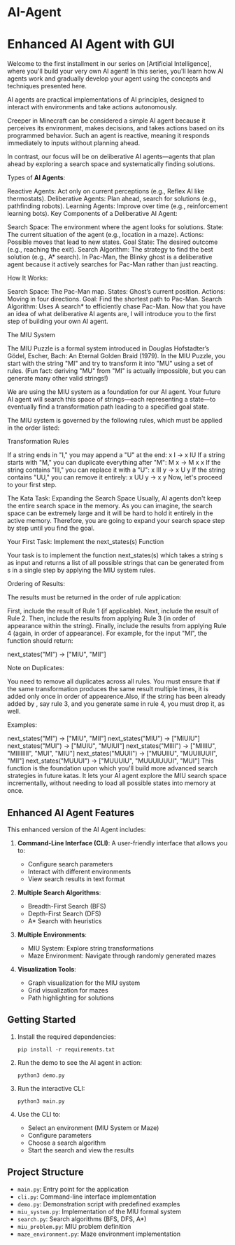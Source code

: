 # AI-Agent
# Enhanced AI Agent with GUI
Welcome to the first installment in our series on [Artificial Intelligence], where you'll build your very own AI agent! In this series, you'll learn how AI agents work and gradually develop your agent using the concepts and techniques presented here.

AI agents are practical implementations of AI principles, designed to interact with environments and take actions autonomously.

Creeper in Minecraft can be considered a simple AI agent because it perceives its environment, makes decisions, and takes actions based on its programmed behavior. Such an agent is reactive, meaning it responds immediately to inputs without planning ahead.

In contrast, our focus will be on deliberative AI agents—agents that plan ahead by exploring a search space and systematically finding solutions.

Types of **AI Agents**:

Reactive Agents: Act only on current perceptions (e.g., Reflex AI like thermostats).
Deliberative Agents: Plan ahead, search for solutions (e.g., pathfinding robots).
Learning Agents: Improve over time (e.g., reinforcement learning bots).
Key Components of a Deliberative AI Agent:

Search Space: The environment where the agent looks for solutions.
State: The current situation of the agent (e.g., location in a maze).
Actions: Possible moves that lead to new states.
Goal State: The desired outcome (e.g., reaching the exit).
Search Algorithm: The strategy to find the best solution (e.g., A* search).
In Pac-Man, the Blinky ghost is a deliberative agent because it actively searches for Pac-Man rather than just reacting.

How It Works:

Search Space: The Pac-Man map.
States: Ghost’s current position.
Actions: Moving in four directions.
Goal: Find the shortest path to Pac-Man.
Search Algorithm: Uses A search* to efficiently chase Pac-Man.
Now that you have an idea of what deliberative AI agents are, I will introduce you to the first step of building your own AI agent.

The MIU System

The MIU Puzzle is a formal system introduced in Douglas Hofstadter’s Gödel, Escher, Bach: An Eternal Golden Braid (1979). In the MIU Puzzle, you start with the string "MI" and try to transform it into "MU" using a set of rules. (Fun fact: deriving "MU" from "MI" is actually impossible, but you can generate many other valid strings!)

We are using the MIU system as a foundation for our AI agent. Your future AI agent will search this space of strings—each representing a state—to eventually find a transformation path leading to a specified goal state.

The MIU system is governed by the following rules, which must be applied in the order listed:

Transformation Rules

If a string ends in "I," you may append a "U" at the end: x I → x IU
If a string starts with "M," you can duplicate everything after "M": M x → M x x
If the string contains "III," you can replace it with a "U": x III y → x U y
If the string contains "UU," you can remove it entirely: x UU y → x y
Now, let's proceed to your first step.

The Kata Task: Expanding the Search Space
Usually, AI agents don't keep the entire search space in the memory. As you can imagine, the search space can be extremely large and it will be hard to hold it entirely in the active memory. Therefore, you are going to expand your search space step by step until you find the goal.

Your First Task: Implement the next_states(s) Function

Your task is to implement the function next_states(s) which takes a string s as input and returns a list of all possible strings that can be generated from s in a single step by applying the MIU system rules.

Ordering of Results:

The results must be returned in the order of rule application:

First, include the result of Rule 1 (if applicable).
Next, include the result of Rule 2.
Then, include the results from applying Rule 3 (in order of appearance within the string).
Finally, include the results from applying Rule 4 (again, in order of appearance).
For example, for the input "MI", the function should return:

next_states("MI") → ["MIU", "MII"]

Note on Duplicates:

You need to remove all duplicates across all rules. You must ensure that if the same transformation produces the same result multiple times, it is added only once in order of appearence.Also, if the string has been already added by , say rule 3, and you generate same in rule 4, you must drop it, as well.

Examples:

next_states("MI") → ["MIU", "MII"]
next_states("MIU") → ["MIUIU"]
next_states("MUI") → ["MUIU", "MUIUI"]
next_states("MIIII") → ["MIIIIU", "MIIIIIIII", "MUI", "MIU"]
next_states("MUUII") → ["MUUIIU", "MUUIIUUII", "MII"]
next_states("MUUUI") → ["MUUUIU", "MUUUIUUUI", "MUI"]
This function is the foundation upon which you'll build more advanced search strategies in future katas. It lets your AI agent explore the MIU search space incrementally, without needing to load all possible states into memory at once.

## Enhanced AI Agent Features

This enhanced version of the AI Agent includes:

1. **Command-Line Interface (CLI)**: A user-friendly interface that allows you to:
   - Configure search parameters
   - Interact with different environments
   - View search results in text format

2. **Multiple Search Algorithms**:
   - Breadth-First Search (BFS)
   - Depth-First Search (DFS)
   - A* Search with heuristics

3. **Multiple Environments**:
   - MIU System: Explore string transformations
   - Maze Environment: Navigate through randomly generated mazes

4. **Visualization Tools**:
   - Graph visualization for the MIU system
   - Grid visualization for mazes
   - Path highlighting for solutions

## Getting Started

1. Install the required dependencies:
   ```
   pip install -r requirements.txt
   ```

2. Run the demo to see the AI agent in action:
   ```
   python3 demo.py
   ```

3. Run the interactive CLI:
   ```
   python3 main.py
   ```

4. Use the CLI to:
   - Select an environment (MIU System or Maze)
   - Configure parameters
   - Choose a search algorithm
   - Start the search and view the results

## Project Structure

- `main.py`: Entry point for the application
- `cli.py`: Command-line interface implementation
- `demo.py`: Demonstration script with predefined examples
- `miu_system.py`: Implementation of the MIU formal system
- `search.py`: Search algorithms (BFS, DFS, A*)
- `miu_problem.py`: MIU problem definition
- `maze_environment.py`: Maze environment implementation
